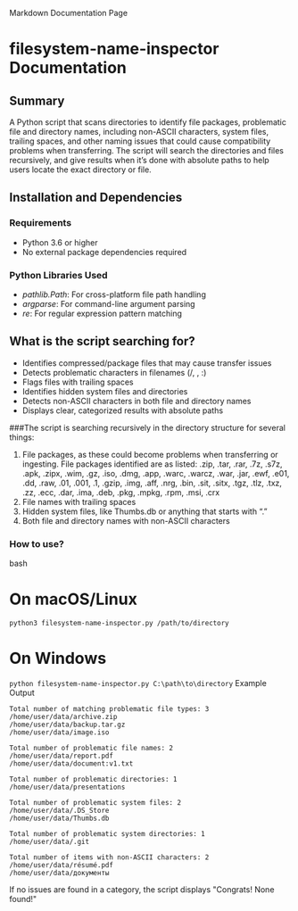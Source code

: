 Markdown Documentation Page

# filesystem-name-inspector Documentation

## Summary
A Python script that scans directories to identify file packages, problematic file and directory names, including non-ASCII characters, system files, trailing spaces, and other naming issues that could cause compatibility problems when transferring. The script will search the directories and files recursively, and give results when it’s done with absolute paths to help users locate the exact directory or file.

## Installation and Dependencies
### Requirements
- Python 3.6 or higher
- No external package dependencies required
### Python Libraries Used
- _pathlib.Path_: For cross-platform file path handling
- _argparse_: For command-line argument parsing
- _re_: For regular expression pattern matching

## What is the script searching for?
- Identifies compressed/package files that may cause transfer issues
- Detects problematic characters in filenames (/, , :)
- Flags files with trailing spaces
- Identifies hidden system files and directories
- Detects non-ASCII characters in both file and directory names
- Displays clear, categorized results with absolute paths

###The script is searching recursively in the directory structure for several things:
1. File packages, as these could become problems when transferring or ingesting. File packages identified are as listed:
.zip, .tar, .rar, .7z, .s7z, .apk, .zipx, .wim, .gz, .iso, .dmg, .app, .warc, .warcz, .war, .jar, .ewf, .e01, .dd, .raw, .01, .001, .1, .gzip, .img, .aff, .nrg, .bin, .sit, .sitx, .tgz, .tlz, .txz, .zz, .ecc, .dar, .ima, .deb, .pkg, .mpkg, .rpm, .msi, .crx
2. File names with trailing spaces
3. Hidden system files, like Thumbs.db or anything that starts with “.”
4. Both file and directory names with non-ASCII characters

### How to use?
bash
# On macOS/Linux
```python3 filesystem-name-inspector.py /path/to/directory```

# On Windows
```python filesystem-name-inspector.py C:\path\to\directory```
Example Output
```
Total number of matching problematic file types: 3
/home/user/data/archive.zip
/home/user/data/backup.tar.gz
/home/user/data/image.iso

Total number of problematic file names: 2
/home/user/data/report.pdf 
/home/user/data/document:v1.txt

Total number of problematic directories: 1
/home/user/data/presentations 

Total number of problematic system files: 2
/home/user/data/.DS_Store
/home/user/data/Thumbs.db

Total number of problematic system directories: 1
/home/user/data/.git

Total number of items with non-ASCII characters: 2
/home/user/data/résumé.pdf
/home/user/data/документы
```
If no issues are found in a category, the script displays "Congrats! None found!"
